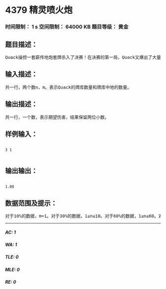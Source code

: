 # 4379 精灵喷火炮   
### 时间限制： 1 s     空间限制： 64000 KB     题目等级： 黄金  
## 题目描述：  

<pre>
Quack操控一套薪传地炮套牌杀入了决赛！在决赛的第一局，Quack又爆出了大量费用并且拍出了精灵喷火炮。此时，他的牌库还有n张，牌库中还有m个地。他想知道现在起动精灵喷火炮的异能所能造成的期望伤害是多少（即某种情况能造成的伤害与这种情况发生的概率的乘积，对所有情况求和）。Quack认为海岛是最强的地，因此他的牌库中的地全都不是山脉。精灵喷火炮，4，神器 3，横置：从你的牌库顶开始展示卡牌，直到展示出一张地牌为止。精灵喷火炮对目标牌手或生物造成伤害，其数值等同于以此法展示的所有非地牌数量。如果展示的地牌是一张山脉，则精灵喷火炮改为造成两倍此数量的伤害。将展示的卡牌以任意顺序放回牌库底。
</pre>
  
  
## 输入描述：  

<pre>
共一行，两个数n，m。表示Quack的牌库数量和牌库中地的数量。
</pre>
  
  
## 输出描述：  

<pre>
共一行，一个数，表示期望伤害，结果保留两位小数。
</pre>
  
  
## 样例输入：  

<pre><code>
3 1  

</code></pre>
  
  
## 输出输出：  

<pre><code>
1.00
</code></pre>
  
  
## 数据范围及提示：  

<pre>
对于10%的数据，m=1。对于30%的数据，1≤n≤10。对于60%的数据，1≤n≤60。对于100%的数据，1≤n≤2000000000，0≤m≤n。如果牌库里面没有地，那么精灵喷火炮会展示完整个牌库，然后对目标牌手或生物造成牌库数量的伤害。
</pre>
  
  
***  

##### AC: 1  
##### WA: 1  
##### TLE: 0  
##### MLE: 0  
##### RE: 0  
